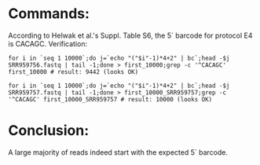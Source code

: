 # Commands:

According to Helwak et al.'s Suppl. Table S6, the 5´ barcode for protocol E4 is CACAGC. Verification:

``for i in `seq 1 10000`;do j=`echo "("$i"-1)*4+2" | bc`;head -$j SRR959756.fastq | tail -1;done > first_10000;grep -c '^CACAGC' first_10000 # result: 9442 (looks OK)``


``for i in `seq 1 10000`;do j=`echo "("$i"-1)*4+2" | bc`;head -$j SRR959757.fastq | tail -1;done > first_10000_SRR959757;grep -c '^CACAGC' first_10000_SRR959757 # result: 10000 (looks OK)``

# Conclusion:

A large majority of reads indeed start with the expected 5´ barcode.
